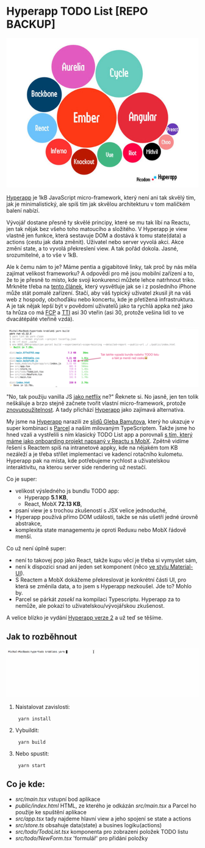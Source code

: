 # Hyperapp TODO List [REPO BACKUP] 

![Build Hypertodo](doc/size.jpg)

[Hyperapp](https://github.com/jorgebucaran/hyperapp) je 1kB JavaScript micro-framework, který není ani tak skvělý tím, jak je
minimalistický, ale spíš tím jak skvělou architekturu v tom maličkém balení nabízí.

Vývojář dostane přesně ty skvělé principy, které se mu tak líbí na Reactu, jen tak nějak bez všeho toho matoucího a složitého. V Hyperapp je view
vlastně jen funkce, která sestavuje DOM a dostává k tomu state(data) a actions (cestu jak data změnit). Uživatel nebo server vyvolá akci. Akce změní state, a to vyvolá překreslení view. A tak pořád dokola. Jasné, srozumitelné, a to vše v 1kB.

Ale k čemu nám to je? Máme pentia a gigabitové linky, tak proč by nás měla zajímat velikost frameworku? A odpovědí pro mě jsou mobilní zařízení a
to, že to je přesně to místo, kde svoji konkurenci můžete lehce natrhnout triko. Mrkněte třeba na [tento článek](https://medium.com/@addyosmani/the-cost-of-javascript-in-2018-7d8950fbb5d4), který vysvětluje jak se i z posledního iPhone může stát pomalé zařízení. Stačí, aby váš typický uživatel zkusil jít na váš web z hospody, obchoďáku nebo koncertu, kde je přetížená infrastruktura. A je tak nějak lepší být v povědomí uživatelů jako ta rychlá appka než jako ta hrůza co má [FCP](https://developers.google.com/web/tools/lighthouse/audits/first-contentful-paint) a [TTI](https://developers.google.com/web/tools/lighthouse/audits/time-to-interactive) asi 30 vteřin (asi 30, protože vešina lidí to ve dvacátépáté vteřině vzdá).

![Build log](doc/build-result.png)

"No, tak použiju vanilla JS [jako netflix](https://medium.com/dev-channel/a-netflix-web-performance-case-study-c0bcde26a9d9) ne?" Řeknete si. No jasně, jen ten tolik neškáluje a brzo stejně začnete tvořit vlastní micro-framework, protože [znovupoužitelnost](https://en.wikipedia.org/wiki/Don%27t_repeat_yourself). A tady přichází [Hyperapp](https://github.com/jorgebucaran/hyperapp) jako zajímavá alternativa.

My jsme na [Hyperapp](https://github.com/jorgebucaran/hyperapp) narazili ze [slidů Gleba Bamutova](https://slides.com/bahmutov/hyperapp#/), který ho ukazuje v super kombinaci s [Parcel](https://parceljs.org/packagers.html) a naším milovaným TypeScriptem. Takže jsme ho hned vzali a vystřelili s ním klasický TODO List app a porovnali [s tím, který máme jako onboarding projekt napsaný v Reactu s MobX](https://gitlab.com/holly-prototypes/feonboard). Zpětně vidíme řešení s Reactem spíš na intranetové appky, kde na nějakém tom KB nezáleží a je třeba střílet implementaci ve kadencí rotačního kulometu. Hyperapp pak na místa, kde potřebujeme rychlost a uživatelskou interaktivitu, na kterou server side rendering už nestačí.

Co je super:

- velikost výsledného js bundlu TODO app:
  - Hyperapp **5.1 KB**,
  - React, MobX **72.13 KB**,
- psaní view je s trochou zkušeností s JSX velice jednoduché,
- Hyperapp používá přímo DOM události, takže se nás ušetří jedné úrovně abstrakce,
- komplexita state managementu je oproti Reduxu nebo MobX řádově menší.

Co už není úplně super:

- není to takovej pop jako React, takže kupu věcí je třeba si vymyslet sám,
- není k dispozici snad ani jeden set komponent (něco [ve stylu Material-UI](https://material-ui.com/)).
- S Reactem a MobX dokážeme překreslovat je konkrétní části UI, pro která se změnila data, a to jsem s Hyperapp nezkoušel. Jde to? Mohlo by.
- Parcel se párkát *zasekl* na kompilaci Typescriptu. Hyperapp za to nemůže, ale pokazí to uživatelskou/vývojářskou zkušenost.

A velice blízko je vydání [Hyperapp verze 2](https://github.com/jorgebucaran/hyperapp/pull/726) a už teď se těšíme.

## Jak to rozběhnout

![Build Hypertodo](doc/build.gif)

1. Naistalovat zavislosti:

        yarn install

2. Vybuildit:

        yarn build

3. Nebo spustit:

        yarn start

## Co je kde:

- *src/main.tsx* vstupní bod aplikace
- *public/index.html* HTML, ze kterého je odkázán *src/main.tsx* a Parcel ho použije ke spuštění aplikace
- *src/app.tsx* tady najdeme hlavní view a jeho spojení se state a actions
- *src/store.ts* obsahuje data(state) a busines logiku(actions)
- *src/todo/TodoList.tsx* komponenta pro zobrazeni položek TODO listu
- *src/todo/NewForm.tsx* 'formulář' pro přidání položky
